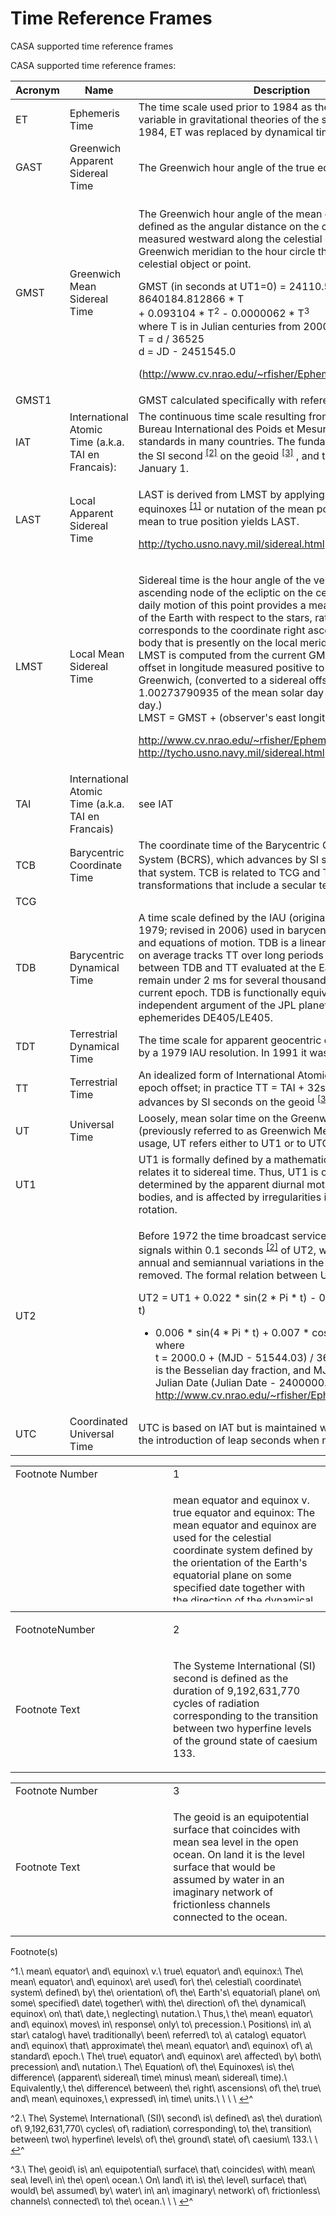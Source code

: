 

# Time Reference Frames 

CASA supported time reference frames

CASA supported time reference frames: 

 

<table><colgroup><col style="width: 33%" /><col style="width: 33%" /><col style="width: 33%" /></colgroup><thead><tr class="header"><th>Acronym</th><th>Name</th><th>Description </th></tr></thead><tbody><tr class="odd"><td>ET</td><td>Ephemeris Time</td><td> The time scale used prior to 1984 as the independent variable in gravitational theories of the solar system. In 1984, ET was replaced by dynamical time (see TDB, TT).</td></tr><tr class="even"><td>GAST</td><td>Greenwich Apparent Sidereal Time</td><td> The Greenwich hour angle of the true equinox <sup><a href="#fn1">[1]</a></sup> of date.</td></tr><tr class="odd"><td>GMST</td><td>Greenwich Mean Sidereal Time</td><td><p>The Greenwich hour angle of the mean equinox <sup><a href="#fn1">[1]</a></sup> of date, defined as the angular distance on the celestial sphere measured westward along the celestial equator from the Greenwich meridian to the hour circle that passes through a celestial object or point.</p><p>GMST (in seconds at UT1=0) = 24110.54841 + 8640184.812866 * T<br />
+ 0.093104 * T<span class="MathJax_Preview" style="color: inherit;"></span><span class="math inline"><sup>2</sup></span> - 0.0000062 * T<span class="MathJax_Preview" style="color: inherit;"></span><span class="math inline"><sup>3</sup></span><br />
where T is in Julian centuries from 2000 Jan. 1 12h UT1:<br />
T = d / 36525<br />
d = JD - 2451545.0</p><p>(<a href="http://www.cv.nrao.edu/~rfisher/Ephemerides/times.html" class="external-link">http://www.cv.nrao.edu/~rfisher/Ephemerides/times.html</a>)</p></td></tr><tr class="even"><td>GMST1</td><td> </td><td> GMST calculated specifically with reference to UT1</td></tr><tr class="odd"><td>IAT</td><td>International Atomic Time (a.k.a. TAI en Francais):</td><td> The continuous time scale resulting from analysis by the Bureau International des Poids et Mesures of atomic time standards in many countries. The fundamental unit of TAI is the SI second <sup><a href="#fn2">[2]</a></sup> on the geoid <sup><a href="#fn3">[3]</a></sup> , and the epoch is 1958 January 1.</td></tr><tr class="even"><td>LAST</td><td>Local Apparent Sidereal Time</td><td><p>LAST is derived from LMST by applying the equation of equinoxes <sup><a href="#fn1">[1]</a></sup> or nutation of the mean pole of the Earth from mean to true position yields LAST.</p><p><a href="http://tycho.usno.navy.mil/sidereal.html" class="external-link">http://tycho.usno.navy.mil/sidereal.html</a></p></td></tr><tr class="odd"><td>LMST</td><td>Local Mean Sidereal Time</td><td><p>Sidereal time is the hour angle of the vernal equinox, the ascending node of the ecliptic on the celestial equator. The daily motion of this point provides a measure of the rotation of the Earth with respect to the stars, rather than the Sun. It corresponds to the coordinate right ascension of a celestial body that is presently on the local meridian.<br />
LMST is computed from the current GMST plus the local offset in longitude measured positive to the east of Greenwich, (converted to a sidereal offset by the ratio 1.00273790935 of the mean solar day to the mean sidereal day.)<br />
LMST = GMST + (observer's east longitude)</p><p><a href="http://www.cv.nrao.edu/~rfisher/Ephemerides/times.html" class="external-link">http://www.cv.nrao.edu/~rfisher/Ephemerides/times.html</a><br />
<a href="http://tycho.usno.navy.mil/sidereal.html" class="external-link">http://tycho.usno.navy.mil/sidereal.html</a></p></td></tr><tr class="even"><td>TAI</td><td>International Atomic Time (a.k.a. TAI en Francais)</td><td>see IAT</td></tr><tr class="odd"><td>TCB</td><td>Barycentric Coordinate Time</td><td> The coordinate time of the Barycentric Celestial Reference System (BCRS), which advances by SI seconds <sup><a href="#fn2">[2]</a></sup> within that system. TCB is related to TCG and TT by relativistic transformations that include a secular term.</td></tr><tr class="even"><td>TCG</td><td> </td><td> </td></tr><tr class="odd"><td>TDB</td><td>Barycentric Dynamical Time</td><td>A time scale defined by the IAU (originally in 1976; named in 1979; revised in 2006) used in barycentric ephemerides and equations of motion. TDB is a linear function of TCB that on average tracks TT over long periods of time; differences between TDB and TT evaluated at the Earth's surface remain under 2 ms for several thousand years around the current epoch. TDB is functionally equivalent to Teph, the independent argument of the JPL planetary and lunar ephemerides DE405/LE405.</td></tr><tr class="even"><td>TDT</td><td>Terrestrial Dynamical Time</td><td> The time scale for apparent geocentric ephemerides defined by a 1979 IAU resolution. In 1991 it was replaced by TT.</td></tr><tr class="odd"><td>TT</td><td>Terrestrial Time</td><td> An idealized form of International Atomic Time (TAI) with an epoch offset; in practice TT = TAI + 32s.184. TT thus advances by SI seconds on the geoid <sup><a href="#fn3">[3]</a></sup></td></tr><tr class="even"><td>UT</td><td>Universal Time</td><td> Loosely, mean solar time on the Greenwich meridian (previously referred to as Greenwich Mean Time). In current usage, UT refers either to UT1 or to UTC.</td></tr><tr class="odd"><td>UT1</td><td> </td><td> UT1 is formally defined by a mathematical expression that relates it to sidereal time. Thus, UT1 is observationally determined by the apparent diurnal motions of celestial bodies, and is affected by irregularities in the Earth's rate of rotation.</td></tr><tr class="even"><td>UT2</td><td> </td><td> <p>Before 1972 the time broadcast services kept their time signals within 0.1 seconds <sup><a href="#fn2">[2]</a></sup> of UT2, which is UT1 with annual and semiannual variations in the earth's rotation removed. The formal relation between UT1 and UT2 is</p><p>UT2 = UT1 + 0.022 * sin(2 * Pi * t) - 0.012 * cos(2 * Pi * t)</p><ul><li>0.006 * sin(4 * Pi * t) + 0.007 * cos(4 * Pi * t)<br />
where<br />
t = 2000.0 + (MJD - 51544.03) / 365.2422<br />
is the Besselian day fraction, and MJD is the Modified Julian Date (Julian Date - 2400000.5)<br />
<a href="http://www.cv.nrao.edu/~rfisher/Ephemerides/times.html" class="external-link">http://www.cv.nrao.edu/~rfisher/Ephemerides/times.html</a></li></ul></td></tr><tr class="odd"><td>UTC</td><td>Coordinated Universal Time</td><td>UTC is based on IAT but is maintained within 0s.9 of UT1 by the introduction of leap seconds when necessary.  </td></tr></tbody></table>

<table class="footnote-table" style="height: 217px;" width="828"><colgroup><col style="width: 50%" /><col style="width: 50%" /></colgroup><tbody><tr class="odd"><td style="text-align: left;">Footnote Number</td><td>1</td></tr><tr class="even"><td style="text-align: left;">Footnote Text</td><td><p>mean equator and equinox v. true equator and equinox: The mean equator and equinox are used for the celestial coordinate system defined by the orientation of the Earth's equatorial plane on some specified date together with the direction of the dynamical equinox on that date, neglecting nutation. Thus, the mean equator and equinox moves in response only to precession. Positions in a star catalog have traditionally been referred to a catalog equator and equinox that approximate the mean equator and equinox of a standard epoch.<br />
The true equator and equinox are affected by both precession and nutation. The Equation of the Equinoxes is the difference (apparent sidereal time minus mean sidereal time). Equivalently, the difference between the right ascensions of the true and mean equinoxes, expressed in time units.</p><p> </p><p> </p><p> </p></td></tr></tbody></table>

<table class="footnote-table"><colgroup><col style="width: 50%" /><col style="width: 50%" /></colgroup><tbody><tr class="odd"><td style="text-align: left;"><p>FootnoteNumber</p></td><td>2</td></tr><tr class="even"><td style="text-align: left;">Footnote Text</td><td><p> The Systeme International (SI) second is defined as the duration of 9,192,631,770 cycles of radiation corresponding to the transition between two hyperfine levels of the ground state of caesium 133.</p><p> </p></td></tr></tbody></table>

<table class="footnote-table"><colgroup><col style="width: 50%" /><col style="width: 50%" /></colgroup><tbody><tr class="odd"><td style="text-align: left;">Footnote Number</td><td>3</td></tr><tr class="even"><td style="text-align: left;">Footnote Text</td><td><p>The geoid is an equipotential surface that coincides with mean sea level in the open ocean. On land it is the level surface that would be assumed by water in an imaginary network of frictionless channels connected to the ocean.</p><p> </p><p> </p></td></tr></tbody></table>

Footnote(s)

<div>

^1.\ mean\ equator\ and\ equinox\ v.\ true\ equator\ and\ equinox:\ The\ mean\ equator\ and\ equinox\ are\ used\ for\ the\ celestial\ coordinate\ system\ defined\ by\ the\ orientation\ of\ the\ Earth\'s\ equatorial\ plane\ on\ some\ specified\ date\ together\ with\ the\ direction\ of\ the\ dynamical\ equinox\ on\ that\ date,\ neglecting\ nutation.\ Thus,\ the\ mean\ equator\ and\ equinox\ moves\ in\ response\ only\ to\ precession.\ Positions\ in\ a\ star\ catalog\ have\ traditionally\ been\ referred\ to\ a\ catalog\ equator\ and\ equinox\ that\ approximate\ the\ mean\ equator\ and\ equinox\ of\ a\ standard\ epoch.\ The\ true\ equator\ and\ equinox\ are\ affected\ by\ both\ precession\ and\ nutation.\ The\ Equation\ of\ the\ Equinoxes\ is\ the\ difference\ (apparent\ sidereal\ time\ minus\ mean\ sidereal\ time).\ Equivalently,\ the\ difference\ between\ the\ right\ ascensions\ of\ the\ true\ and\ mean\ equinoxes,\ expressed\ in\ time\ units.\  \  \  \ [↩](#ref1 "Jump back to footnote 1 in the text.")^

</div>

<div>

^2.\  The\ Systeme\ International\ (SI)\ second\ is\ defined\ as\ the\ duration\ of\ 9,192,631,770\ cycles\ of\ radiation\ corresponding\ to\ the\ transition\ between\ two\ hyperfine\ levels\ of\ the\ ground\ state\ of\ caesium\ 133.\  \ [↩](#ref2 "Jump back to footnote 2 in the text.")^

</div>

<div>

^3.\ The\ geoid\ is\ an\ equipotential\ surface\ that\ coincides\ with\ mean\ sea\ level\ in\ the\ open\ ocean.\ On\ land\ it\ is\ the\ level\ surface\ that\ would\ be\ assumed\ by\ water\ in\ an\ imaginary\ network\ of\ frictionless\ channels\ connected\ to\ the\ ocean.\  \  \ [↩](#ref3 "Jump back to footnote 3 in the text.")^

</div>

